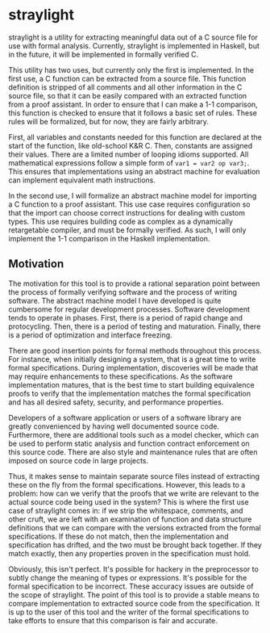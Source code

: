 straylight
==========

straylight is a utility for extracting meaningful data out of a C source file
for use with formal analysis.  Currently, straylight is implemented in Haskell,
but in the future, it will be implemented in formally verified C.

This utility has two uses, but currently only the first is implemented. In
the first use, a C function can be extracted from a source file. This function
definition is stripped of all comments and all other information in the C source
file, so that it can be easily compared with an extracted function from a
proof assistant. In order to ensure that I can make a 1-1 comparison, this
function is checked to ensure that it follows a basic set of rules. These rules
will be formalized, but for now, they are fairly arbitrary.

First, all variables and constants needed for this function are declared at the
start of the function, like old-school K&R C. Then, constants are assigned their
values. There are a limited number of looping idioms supported. All mathematical
expressions follow a simple form of `var1 = var2 op var3;`.  This ensures that
implementations using an abstract machine for evaluation can implement
equivalent math instructions.

In the second use, I will formalize an abstract machine model for importing a C
function to a proof assistant. This use case requires configuration so that the
import can choose correct instructions for dealing with custom types. This use
requires building code as complex as a dynamically retargetable compiler, and
must be formally verified. As such, I will only implement the 1-1 comparison in
the Haskell implementation.

Motivation
----------

The motivation for this tool is to provide a rational separation point between
the process of formally verifying software and the process of writing software.
The abstract machine model I have developed is quite cumbersome for regular
development processes. Software development tends to operate in phases. First,
there is a period of rapid change and protocycling. Then, there is a period of
testing and maturation. Finally, there is a period of optimization and interface
freezing.

There are good insertion points for formal methods throughout this process. For
instance, when initially designing a system, that is a great time to write
formal specifications. During implementation, discoveries will be made that may
require enhancements to these specifications. As the software implementation
matures, that is the best time to start building equivalence proofs to verify
that the implementation matches the formal specification and has all desired
safety, security, and performance properties.

Developers of a software application or users of a software library are greatly
convenienced by having well documented source code. Furthermore, there are
additional tools such as a model checker, which can be used to perform static
analysis and function contract enforcement on this source code. There are also
style and maintenance rules that are often imposed on source code in large
projects.

Thus, it makes sense to maintain separate source files instead of extracting
these on the fly from the formal specifications. However, this leads to a
problem: how can we verify that the proofs that we write are relevant to the
actual source code being used in the system?  This is where the first use case
of straylight comes in: if we strip the whitespace, comments, and other cruft,
we are left with an examination of function and data structure definitions that
we can compare with the versions extracted from the formal specifications. If
these do not match, then the implementation and specification has drifted, and
the two must be brought back together. If they match exactly, then any
properties proven in the specification must hold.

Obviously, this isn't perfect. It's possible for hackery in the preprocessor to
subtly change the meaning of types or expressions. It's possible for the formal
specification to be incorrect. These accuracy issues are outside of the scope of
straylight. The point of this tool is to provide a stable means to compare
implementation to extracted source code from the specification. It is up to the
user of this tool and the writer of the formal specifications to take efforts to
ensure that this comparison is fair and accurate.
